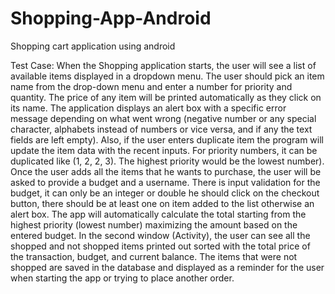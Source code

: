 # Shopping-App-Android
Shopping cart application using android

Test Case:
When the Shopping application starts, the user will see a list of available items displayed in a dropdown menu. The user should pick an item name from the drop-down menu and enter a number for priority and quantity. The price of any item will be printed automatically as they click on its name. The application displays an alert box with a specific error message depending on what went wrong (negative number or any special character, alphabets instead of numbers or vice versa, and if any the text fields are left empty). Also, if the user enters duplicate item the program will update the item data with the recent inputs. For priority numbers, it can be duplicated like (1, 2, 2, 3). The highest priority would be the lowest number).  Once the user adds all the items that he wants to purchase, the user will be asked to provide a budget and a username. There is input validation for the budget, it can only be an integer or double he should click on the checkout button, there should be at least one on item added to the list otherwise an alert box. The app will automatically calculate the total starting from the highest priority (lowest number) maximizing the amount based on the entered budget. In the second window (Activity), the user can see all the shopped and not shopped items printed out sorted with the total price of the transaction, budget, and current balance. The items that were not shopped are saved in the database and displayed as a reminder for the user when starting the app or trying to place another order.

